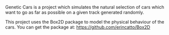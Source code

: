 Genetic Cars is a project which simulates the natural selection of cars which want to go as far as possible on a given track generated randomly.

This project uses the Box2D package to model the physical behaviour of the cars. You can get the package at: https://github.com/erincatto/Box2D
